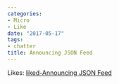 ```yaml
---
categories:
- Micro
- Like
date: "2017-05-17"
tags:
- chatter
title: Announcing JSON Feed
---
```


Likes: [liked-Announcing JSON Feed](http://jsonfeed.org/)

[](http://jsonfeed.org/)

